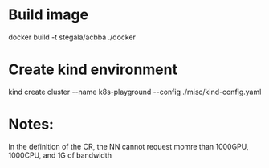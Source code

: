# Build image

docker build -t stegala/acbba ./docker

# Create kind environment

kind create cluster --name k8s-playground --config ./misc/kind-config.yaml

# Notes:

In the definition of the CR, the NN cannot request momre than 1000GPU, 1000CPU, and 1G of bandwidth
